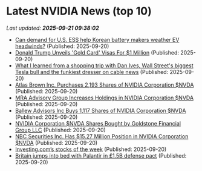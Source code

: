# Latest NVIDIA News (top 10)
_Last updated: **2025-09-21 09:38:02**_

- [Can demand for U.S. ESS help Korean battery makers weather EV headwinds?](https://finance.yahoo.com/news/demand-u-ess-help-korean-093007891.html) (Published: 2025-09-20)
- [Donald Trump Unveils 'Gold Card' Visas For $1 Million](https://www.newsweek.com/donald-trump-gold-card-visa-immigration-2132900) (Published: 2025-09-20)
- [What I learned from a shopping trip with Dan Ives, Wall Street's biggest Tesla bull and the funkiest dresser on cable news](https://www.businessinsider.com/afternoon-shopping-tesla-bull-dan-ives-2025-9) (Published: 2025-09-20)
- [Atlas Brown Inc. Purchases 2,193 Shares of NVIDIA Corporation $NVDA](https://www.etfdailynews.com/2025/09/20/atlas-brown-inc-purchases-2193-shares-of-nvidia-corporation-nvda/) (Published: 2025-09-20)
- [MRA Advisory Group Increases Holdings in NVIDIA Corporation $NVDA](https://www.etfdailynews.com/2025/09/20/mra-advisory-group-increases-holdings-in-nvidia-corporation-nvda/) (Published: 2025-09-20)
- [Ballew Advisors Inc Buys 1,117 Shares of NVIDIA Corporation $NVDA](https://www.etfdailynews.com/2025/09/20/ballew-advisors-inc-buys-1117-shares-of-nvidia-corporation-nvda/) (Published: 2025-09-20)
- [NVIDIA Corporation $NVDA Shares Bought by Goldstone Financial Group LLC](https://www.etfdailynews.com/2025/09/20/nvidia-corporation-nvda-shares-bought-by-goldstone-financial-group-llc/) (Published: 2025-09-20)
- [NBC Securities Inc. Has $15.27 Million Position in NVIDIA Corporation $NVDA](https://www.etfdailynews.com/2025/09/20/nbc-securities-inc-has-15-27-million-position-in-nvidia-corporation-nvda/) (Published: 2025-09-20)
- [Investing.com’s stocks of the week](https://finance.yahoo.com/news/investing-com-stocks-week-083010242.html) (Published: 2025-09-20)
- [Britain jumps into bed with Palantir in £1.5B defense pact](https://www.theregister.com/2025/09/20/uk_palantir_defense_pact/) (Published: 2025-09-20)
